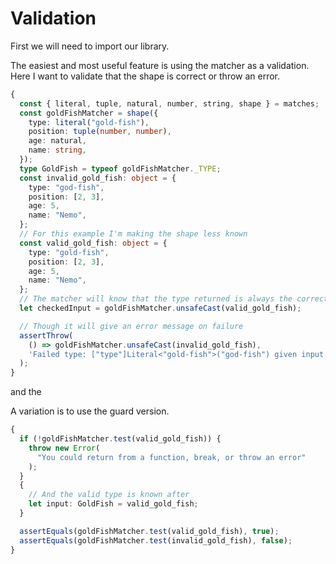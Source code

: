 # Validation

First we will need to import our library.

<!--
  /// Pulling in the library, normally you could pull from
  import matches from "https://deno.land/x/ts_matches/src/matches.ts";

  /// The rest is for testing documentation
  import { assert, assertEquals } from "https://deno.land/std@0.133.0/testing/asserts.ts";
  function assertThrow(fn: Function, expectedMessage: string, testMessage = `but ${fn.name} did not throw`) {
    try {
      fn();
      throw new Error(testMessage);
    } catch (e) {
      assertEquals(e.message, expectedMessage);
    }
  }

-->

The easiest and most useful feature is using the matcher as a validation. Here I want to validate that the shape is correct or throw an error.

```ts
{
  const { literal, tuple, natural, number, string, shape } = matches;
  const goldFishMatcher = shape({
    type: literal("gold-fish"),
    position: tuple(number, number),
    age: natural,
    name: string,
  });
  type GoldFish = typeof goldFishMatcher._TYPE;
  const invalid_gold_fish: object = {
    type: "god-fish",
    position: [2, 3],
    age: 5,
    name: "Nemo",
  };
  // For this example I'm making the shape less known
  const valid_gold_fish: object = {
    type: "gold-fish",
    position: [2, 3],
    age: 5,
    name: "Nemo",
  };
  // The matcher will know that the type returned is always the correct shape, and the type will reflect that
  let checkedInput = goldFishMatcher.unsafeCast(valid_gold_fish);

  // Though it will give an error message on failure
  assertThrow(
    () => goldFishMatcher.unsafeCast(invalid_gold_fish),
    'Failed type: ["type"]Literal<"gold-fish">("god-fish") given input {"type":"god-fish","position":[2,3],"age":5,"name":"Nemo"}'
  );
}
```

and the

A variation is to use the guard version.

```ts
{
  if (!goldFishMatcher.test(valid_gold_fish)) {
    throw new Error(
      "You could return from a function, break, or throw an error"
    );
  }
  {
    // And the valid type is known after
    let input: GoldFish = valid_gold_fish;
  }

  assertEquals(goldFishMatcher.test(valid_gold_fish), true);
  assertEquals(goldFishMatcher.test(invalid_gold_fish), false);
}
```
